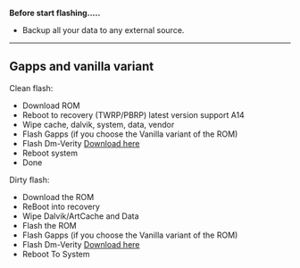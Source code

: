 **Before start flashing.....**

- Backup all your data to any external source.

----

## Gapps and vanilla  variant

Clean flash:
- Download ROM
- Reboot to recovery (TWRP/PBRP) latest version support A14
- Wipe cache, dalvik, system, data, vendor
- Flash Gapps (if you choose the Vanilla variant of the ROM)
- Flash Dm-Verity [Download here](https://t.me/doczmm2/71)
- Reboot system
- Done


Dirty flash:
- Download the ROM
- ReBoot into recovery
- Wipe Dalvik/ArtCache and Data
- Flash the ROM
- Flash Gapps (if you choose the Vanilla variant of the ROM)
- Flash Dm-Verity [Download here](https://t.me/doczmm2/71)
- Reboot To System
